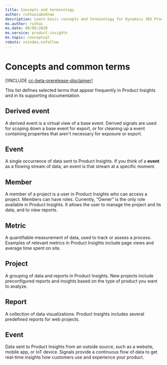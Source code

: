 ```yaml
---
title: Concepts and terminology
author: ruthaisabokhae
description: Learn basic concepts and terminology for Dynamics 365 Product Insights
ms.author: ruthai
ms.date: 08/05/2020
ms.service: product-insights
ms.topic: conceptual
robots: noindex,nofollow
---
```


# Concepts and common terms

[!INCLUDE [cc-beta-prerelease-disclaimer]( ../includes/cc-beta-prerelease-disclaimer.md)]

This list defines selected terms that appear frequently in Product Insights and in its supporting documentation.

## Derived event

A derived event is a virtual view of a base event. Derived signals are used for scoping down a base event for export, or for cleaning up a event containing properties that aren't necessary for exposure or export.

## Event

A single occurrence of data sent to Product Insights. If you think of a **event** as a flowing stream of data, an event is that stream at a specific moment.

## Member

A member of a project is a user in Product Insights who can access a project. Members can have roles. Currently, “Owner” is the only role available in Product Insights. It allows the user to manage the project and its data, and to view reports.

## Metric

A quantifiable measurement of data, used to track or assess a process. Examples of relevant metrics in Product Insights include page views and average time spent on site.

## Project

A grouping of data and reports in Product Insights. New projects include preconfigured reports and insights based on the type of product you want to analyze.

## Report

A collection of data visualizations. Product Insights includes several predefined reports for web projects.

## Event

Data sent to Product Insights from an outside source, such as a website, mobile app, or IoT device. Signals provide a continuous flow of data to get real-time insights how customers use and experience your product.
